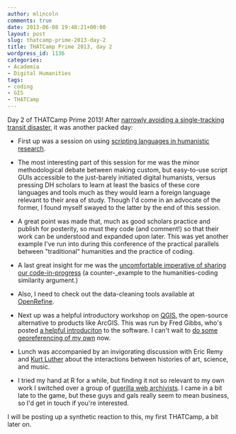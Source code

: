 ```yaml
---
author: mlincoln
comments: true
date: 2013-06-08 19:48:21+00:00
layout: post
slug: thatcamp-prime-2013-day-2
title: THATCamp Prime 2013, day 2
wordpress_id: 1136
categories:
- Academia
- Digital Humanities
tags:
- coding
- GIS
- THATCamp
---
```


Day 2 of THATCamp Prime 2013! After [narrowly avoiding a single-tracking transit disaster](https://twitter.com/matthewdlincoln/status/343357548373614593), it was another packed day:

- First up was a session on using [scripting languages in humanistic research](http://chnm2013.thatcamp.org/notepads/scripting-for-humanists/).

- The most interesting part of this session for me was the minor methodological debate between making custom, but easy-to-use script GUIs accessible to the just-barely initiated digital humanists, versus pressing DH scholars to learn at least the basics of these core languages and tools much as they would learn a foreign language relevant to their area of study. Though I'd come in an advocate of the former, I found myself swayed to the latter by the end of this session.

- A great point was made that, much as good scholars practice and publish for posterity, so must they code (and comment!) so that their work can be understood and expanded upon later. This was yet another example I've run into during this conference of the practical parallels between "traditional" humanities and the practice of coding.

- A last great insight for me was the [uncomfortable imperative of sharing our code-in-progress](https://twitter.com/matthewdlincoln/status/343377156161798144) (a counter-_example to the humanities-coding similarity argument.)

- Also, I need to check out the data-cleaning tools available at [OpenRefine](http://openrefine.org/).

- Next up was a helpful introductory workshop on [QGIS](http://www.qgis.org), the open-source alternative to products like ArcGIS. This was run by Fred Gibbs, who's posted [a helpful introduciton](http://fredgibbs.net/blog/maps/getting-started-with-qgis/) to the software. I can't wait to [do some georeferencing of my own](https://twitter.com/matthewdlincoln/status/343402096403558400) now.

- Lunch was accompanied by an invigorating discussion with Eric Remy and [Kurt Luther](www.kurtluther.com) about the interactions between histories of art, science, and music.

- I tried my hand at R for a while, but finding it not so relevant to my own work I switched over a group of [guerilla web archivists](http://chnm2013.thatcamp.org/notepads/swat-team-for-old-dh-sites/). I came in a bit late to the game, but these guys and gals really seem to mean business, so I'd get in touch if you're interested.


I will be posting up a synthetic reaction to this, my first THATCamp, a bit later on.

